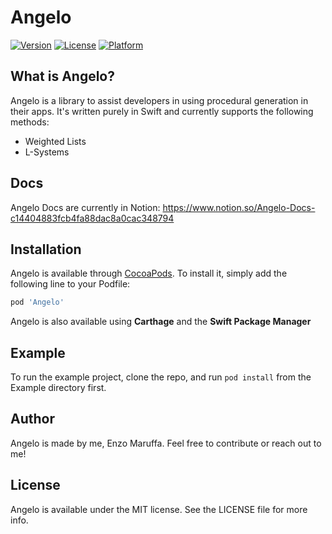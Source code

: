 # Angelo

[![Version](https://img.shields.io/cocoapods/v/Angelo.svg?style=flat)](https://cocoapods.org/pods/Angelo)
[![License](https://img.shields.io/cocoapods/l/Angelo.svg?style=flat)](https://cocoapods.org/pods/Angelo)
[![Platform](https://img.shields.io/cocoapods/p/Angelo.svg?style=flat)](https://cocoapods.org/pods/Angelo)


## What is Angelo?
Angelo is a library to assist developers in using procedural generation in their apps. It's written purely in Swift and currently supports the following methods: 
- Weighted Lists
- L-Systems

## Docs
Angelo Docs are currently in Notion: https://www.notion.so/Angelo-Docs-c14404883fcb4fa88dac8a0cac348794

## Installation
Angelo is available through [CocoaPods](https://cocoapods.org). To install
it, simply add the following line to your Podfile:

```ruby
pod 'Angelo'
```

Angelo is also available using **Carthage** and the **Swift Package Manager**

## Example
To run the example project, clone the repo, and run `pod install` from the Example directory first.

## Author
Angelo is made by me, Enzo Maruffa. Feel free to contribute or reach out to me!

## License
Angelo is available under the MIT license. See the LICENSE file for more info.
